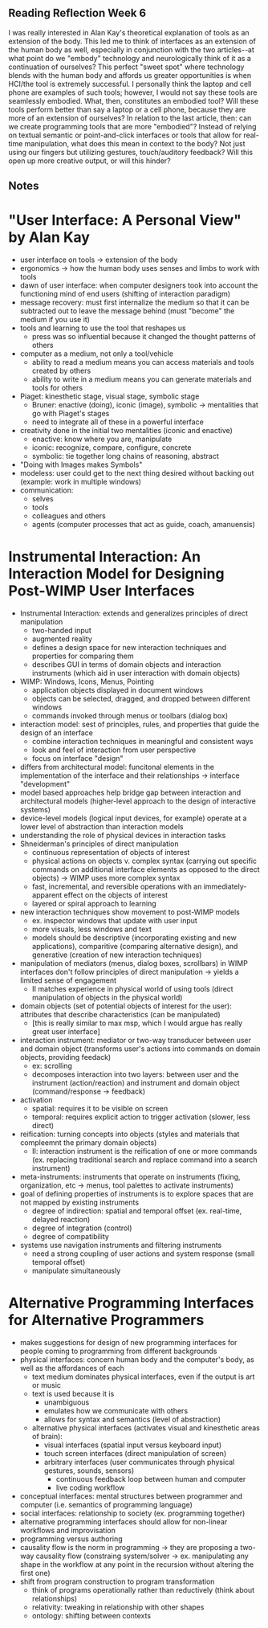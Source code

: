 ## Reading Reflection Week 6
I was really interested in Alan Kay's theoretical explanation of tools as an extension of the body. This led me to think of interfaces as an extension of the human body as well, especially in conjunction with the two articles--at what point do we "embody" technology and neurologically think of it as a continuation of ourselves? This perfect "sweet spot" where technology blends with the human body and affords us greater opportunities is when HCI/the tool is extremely successful. I personally think the laptop and cell phone are examples of such tools; however, I would not say these tools are seamlessly embodied. What, then, constitutes an embodied tool? Will these tools perform better than say a laptop or a cell phone, because they are more of an extension of ourselves? In relation to the last article, then: can we create programming tools that are more "embodied"? Instead of relying on textual semantic or point-and-click interfaces or tools that allow for real-time manipulation, what does this mean in context to the body? Not just using our fingers but utilizing gestures, touch/auditory feedback? Will this open up more creative output, or will this hinder? 

## Notes
# "User Interface: A Personal View" by Alan Kay
- user interface on tools -> extension of the body
- ergonomics -> how the human body uses senses and limbs to work with tools
- dawn of user interface: when computer designers took into account the functioning mind of end users (shifting of interaction paradigm)
- message recovery: must first internalize the medium so that it can be subtracted out to leave the message behind (must "become" the medium if you use it)
- tools and learning to use the tool that reshapes us
	- press was so influential because it changed the thought patterns of others
- computer as a medium, not only a tool/vehicle
	- ability to read a medium means you can access materials and tools created by others
	- ability to write in a medium means you can generate materials and tools for others
- Piaget: kinesthetic stage, visual stage, symbolic stage
	- Bruner: enactive (doing), iconic (image), symbolic -> mentalities that go with Piaget's stages
	- need to integrate all of these in a powerful interface
- creativity done in the initial two mentalities (iconic and enactive)
	- enactive: know where you are, manipulate
	- iconic: recognize, compare, configure, concrete
	- symbolic: tie together long chains of reasoning, abstract
- "Doing with Images makes Symbols"
- modeless: user could get to the next thing desired without backing out (example: work in multiple windows)
- communication: 
	- selves
	- tools
	- colleagues and others
	- agents (computer processes that act as guide, coach, amanuensis)

# Instrumental Interaction: An Interaction Model for Designing Post-WIMP User Interfaces
- Instrumental Interaction: extends and generalizes principles of direct manipulation
	- two-handed input
	- augmented reality
	- defines a design space for new interaction techniques and properties for comparing them
	- describes GUI in terms of domain objects and interaction instruments (which aid in user interaction with domain objects)
- WIMP: Windows, Icons, Menus, Pointing
	- application objects displayed in document windows
	- objects can be selected, dragged, and dropped between different windows
	- commands invoked through menus or toolbars (dialog box)
- interaction model: sest of principles, rules, and properties that guide the design of an interface
	- combine interaction techniques in meaningful and consistent ways
	- look and feel of interaction from user perspective
	- focus on interface "design"
- differs from architectural model: funcitonal elements in the implementation of the interface and their relationships -> interface "development"
- model based approaches help bridge gap between interaction and architectural models (higher-level approach to the design of interactive systems)
- device-level models (logical input devices, for example) operate at a lower level of abstraction than interaction models
- understanding the role of physical devices in interaction tasks
- Shneiderman's principles of direct manipulation
	- continuous representation of objects of interest
	- physical actions on objects v. complex syntax (carrying out specific commands on additional interface elements as opposed to the direct objects) -> WIMP uses more complex syntax
	- fast, incremental, and reversible operations with an immediately-apparent effect on the objects of interest
	- layered or spiral approach to learning
- new interaction techniques show movement to post-WIMP models
	- ex. inspector windows that update with user input
	- more visuals, less windows and text
	- models should be descriptive (incorporating existing and new applications), comparitive (comparing alternative design), and generative (creation of new interaction techniques)
- manipulation of mediators (menus, dialog boxes, scrollbars) in WIMP interfaces don't follow principles of direct manipulation -> yields a limited sense of engagement
	- II matches experience in physical world of using tools (direct manipulation of objects in the physical world)
- domain objects (set of potential objects of interest for the user): attributes that describe characteristics (can be manipulated)
	- [this is really similar to max msp, which I would argue has really great user interface]
- interaction instrument: mediator or two-way transducer between user and domain object (transforms user's actions into commands on domain objects, providing feedack)
	- ex: scrolling
	- decomposes interaction into two layers: between user and the instrument (action/reaction) and instrument and domain object (command/response -> feedback)
- activation
	- spatial: requires it to be visible on screen
	- temporal: requires explicit action to trigger activation (slower, less direct)
- reification: turning concepts into objects (styles and materials that compleemnt the primary domain objects)
	- II: interaction instrument is the reification of one or more commands (ex. replacing traditional search and replace command into a search instrument)
- meta-instruments: instruments that operate on instruments (fixing, organization, etc -> menus, tool palettes to activate instruments)
- goal of defining properties of instruments is to explore spaces that are not mapped by existing instruments
	- degree of indirection: spatial and temporal offset (ex. real-time, delayed reaction)
	- degree of integration (control)
	- degree of compatibility
- systems use navigation instruments and filtering instruments
	- need a strong coupling of user actions and system response (small temporal offset)
	- manipulate simultaneously

# Alternative Programming Interfaces for Alternative Programmers
- makes suggestions for design of new programming interfaces for people coming to programming from different backgrounds
- physical interfaces: concern human body and the computer's body, as well as the affordances of each
	- text medium dominates physical interfaces, even if the output is art or music
	- text is used because it is 
		- unambiguous
		- emulates how we communicate with others
		- allows for syntax and semantics (level of abstraction)
	- alternative physical interfaces (activates visual and kinesthetic areas of brain):
		- visual interfaces (spatial input versus keyboard input)
		- touch screen interfaces (direct manipulation of screen)
		- arbitrary interfaces (user communicates through physical gestures, sounds, sensors)
			- continuous feedback loop between human and computer
			- live coding workflow
- conceptual interfaces: mental structures between programmer and computer (i.e. semantics of programming language)
- social interfaces: relationship to society (ex. programming together)
- alternative programming interfaces should allow for non-linear workflows and improvisation
- programming versus authoring
- causality flow is the norm in programming -> they are proposing a two-way causality flow (constraing system/solver -> ex. manipulating any shape in the workflow at any point in the recursion without altering the first one)
- shift from program construction to program transformation
	- think of programs operationally rather than reductively (think about relationships)
	- relativity: tweaking in relationship with other shapes
	- ontology: shifting between contexts



